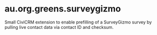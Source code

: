 # au.org.greens.surveygizmo

Small CiviCRM extension to enable prefilling of a SurveyGizmo survey by pulling live contact data via contact ID and checksum.